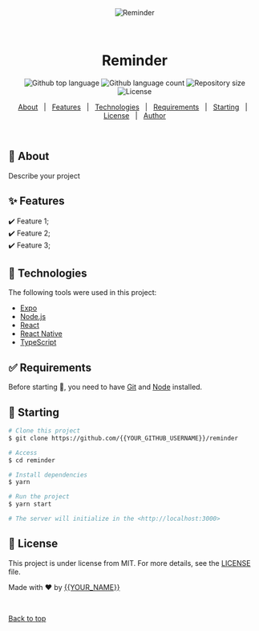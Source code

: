 <div align="center" id="top"> 
  <img src="./.github/app.gif" alt="Reminder" />

  &#xa0;

  <!-- <a href="https://reminder.netlify.app">Demo</a> -->
</div>

<h1 align="center">Reminder</h1>

<p align="center">
  <img alt="Github top language" src="https://img.shields.io/github/languages/top/{{YOUR_GITHUB_USERNAME}}/reminder?color=56BEB8">

  <img alt="Github language count" src="https://img.shields.io/github/languages/count/{{YOUR_GITHUB_USERNAME}}/reminder?color=56BEB8">

  <img alt="Repository size" src="https://img.shields.io/github/repo-size/{{YOUR_GITHUB_USERNAME}}/reminder?color=56BEB8">

  <img alt="License" src="https://img.shields.io/github/license/{{YOUR_GITHUB_USERNAME}}/reminder?color=56BEB8">

  <!-- <img alt="Github issues" src="https://img.shields.io/github/issues/{{YOUR_GITHUB_USERNAME}}/reminder?color=56BEB8" /> -->

  <!-- <img alt="Github forks" src="https://img.shields.io/github/forks/{{YOUR_GITHUB_USERNAME}}/reminder?color=56BEB8" /> -->

  <!-- <img alt="Github stars" src="https://img.shields.io/github/stars/{{YOUR_GITHUB_USERNAME}}/reminder?color=56BEB8" /> -->
</p>

<!-- Status -->

<!-- <h4 align="center"> 
	🚧  Reminder 🚀 Under construction...  🚧
</h4> 

<hr> -->

<p align="center">
  <a href="#dart-about">About</a> &#xa0; | &#xa0; 
  <a href="#sparkles-features">Features</a> &#xa0; | &#xa0;
  <a href="#rocket-technologies">Technologies</a> &#xa0; | &#xa0;
  <a href="#white_check_mark-requirements">Requirements</a> &#xa0; | &#xa0;
  <a href="#checkered_flag-starting">Starting</a> &#xa0; | &#xa0;
  <a href="#memo-license">License</a> &#xa0; | &#xa0;
  <a href="https://github.com/{{YOUR_GITHUB_USERNAME}}" target="_blank">Author</a>
</p>

<br>

## :dart: About ##

Describe your project

## :sparkles: Features ##

:heavy_check_mark: Feature 1;\
:heavy_check_mark: Feature 2;\
:heavy_check_mark: Feature 3;

## :rocket: Technologies ##

The following tools were used in this project:

- [Expo](https://expo.io/)
- [Node.js](https://nodejs.org/en/)
- [React](https://pt-br.reactjs.org/)
- [React Native](https://reactnative.dev/)
- [TypeScript](https://www.typescriptlang.org/)

## :white_check_mark: Requirements ##

Before starting :checkered_flag:, you need to have [Git](https://git-scm.com) and [Node](https://nodejs.org/en/) installed.

## :checkered_flag: Starting ##

```bash
# Clone this project
$ git clone https://github.com/{{YOUR_GITHUB_USERNAME}}/reminder

# Access
$ cd reminder

# Install dependencies
$ yarn

# Run the project
$ yarn start

# The server will initialize in the <http://localhost:3000>
```

## :memo: License ##

This project is under license from MIT. For more details, see the [LICENSE](LICENSE.md) file.


Made with :heart: by <a href="https://github.com/{{YOUR_GITHUB_USERNAME}}" target="_blank">{{YOUR_NAME}}</a>

&#xa0;

<a href="#top">Back to top</a>
